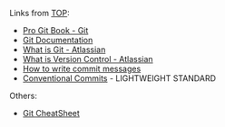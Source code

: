 Links from [TOP](https://www.theodinproject.com/):

-  [Pro Git Book - Git](https://git-scm.com/book/en/v2)
-  [Git Documentation](https://git-scm.com/docs)
-  [What is Git - Atlassian](https://www.atlassian.com/git/tutorials/what-is-git)
-  [What is Version Control - Atlassian](https://www.atlassian.com/git/tutorials/what-is-version-control)
-  [How to write commit messages](https://cbea.ms/git-commit/)
-  [Conventional Commits](https://www.conventionalcommits.org/en/v1.0.0/) - LIGHTWEIGHT STANDARD

Others:

-  [Git CheatSheet](https://cs.fyi/guide/git-cheatsheet)
